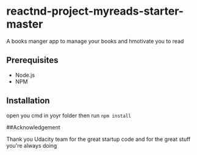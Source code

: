 # reactnd-project-myreads-starter-master

A books manger app to manage your books and hmotivate you to read 

## Prerequisites

* Node.js
* NPM

## Installation

open you cmd in yoyr folder then run `npm install` 

##Acknowledgement

Thank you Udacity team for the great startup code and for the great stuff you're always doing